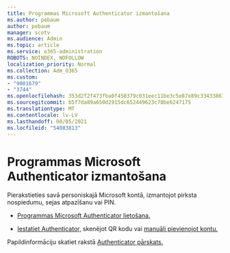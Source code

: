 ```yaml
---
title: Programmas Microsoft Authenticator izmantošana
ms.author: pebaum
author: pebaum
manager: scotv
ms.audience: Admin
ms.topic: article
ms.service: o365-administration
ROBOTS: NOINDEX, NOFOLLOW
localization_priority: Normal
ms.collection: Adm_O365
ms.custom:
- "9001679"
- "3744"
ms.openlocfilehash: 353d2f2f473fba0f450379c031eec11be3c5e87e89c33433867818c22090be79
ms.sourcegitcommit: b5f7da89a650d2915dc652449623c78be6247175
ms.translationtype: MT
ms.contentlocale: lv-LV
ms.lasthandoff: 08/05/2021
ms.locfileid: "54083813"
---
```

# <a name="using-the-microsoft-authenticator-app"></a>Programmas Microsoft Authenticator izmantošana

Pierakstieties savā personiskajā Microsoft kontā, izmantojot pirksta nospiedumu, sejas atpazīšanu vai PIN.

- [Programmas Microsoft Authenticator lietošana.](https://support.microsoft.com/help/4026727/microsoft-account-how-to-use-the-microsoft-authenticator-app) 

- [Iestatiet Authenticator,](https://docs.microsoft.com/azure/active-directory/user-help/security-info-setup-auth-app) skenējot QR kodu vai [manuāli pievienojot kontu.](https://docs.microsoft.com/azure/active-directory/user-help/user-help-auth-app-add-account-manual)  

Papildinformāciju skatiet rakstā [Authenticator pārskats.](https://docs.microsoft.com/azure/active-directory/user-help/user-help-auth-app-overview)
